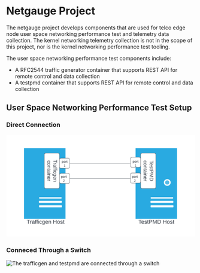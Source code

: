 # Netgauge Project

The netgauge project develops components that are used for telco edge node user space networking performance test and telemetry data collection. The kernel networking telemetry collection is not in the scope of this project, nor is the kernel networking performance test tooling.

The user space networking performance test components include:
* A RFC2544 traffic generator container that supports REST API for remote control and data collection
* A testpmd container that supports REST API for remote control and data collection

## User Space Networking Performance Test Setup

### Direct Connection
![The trafficgen and testpmd are directly connected](diagrams/RFC2544-direct-connection.png?raw=true "Direct Connection")

### Conneced Through a Switch
![The trafficgen and testpmd are connected through a switch](diagrams/diagrams/RFC2544-switch-connection.png?raw=true "Switch Connection")